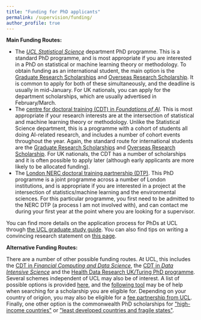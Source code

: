 ```yaml
---
title: "Funding for PhD applicants"
permalink: /supervision/funding/
author_profile: true
---
```


**Main Funding Routes:**  


* The [*UCL Statistical Science*](https://www.ucl.ac.uk/statistics/prospective-postgraduates/phd) department PhD programme. This is a standard PhD programme, and is most appropriate if you are interested in a PhD on statistical or machine learning theory or methodology. To obtain funding as an international student, the main option is the [Graduate Research Scholarships](https://www.ucl.ac.uk/scholarships/graduate-research-scholarships) and [Overseas Research Scholarship](https://www.ucl.ac.uk/scholarships/overseas-research-scholarships). It is common to apply for both of these simultaneously, and the deadline is usually in mid-January. For UK nationals, you can apply for the department scholarships, which are usually advertised in February/March.
* The [centre for doctoral training (CDT) in *Foundations of AI*](https://www.ucl.ac.uk/ai-centre/study/research-degree-foundational-artificial-intelligence). This is most appropriate if your research interests are at the intersection of statistical and machine learning theory or methodology. Unlike the Statistical Science department, this is a programme with a cohort of students all doing AI-related research, and includes a number of cohort events throughout the year. Again, the standard route for international students are the [Graduate Research Scholarships](https://www.ucl.ac.uk/scholarships/graduate-research-scholarships) and [Overseas Research Scholarship](https://www.ucl.ac.uk/scholarships/overseas-research-scholarships). For UK nationals, the CDT has a number of scholarships and it is often possible to apply later (although early applicants are more likely to be allocated funding).
* The [London NERC doctoral training partnership (DTP)](https://london-nerc-dtp.org/). This PhD programme is a joint programme across a number of London institutions, and is appropriate if you are interested in a project at the intersection of statistics/machine learning and the environmental sciences. For this particular programme, you first need to be admitted to the NERC DTP (a process I am not involved with), and can contact me during your first year at the point where you are looking for a supervisor.

You can find more details on the application process for PhDs at UCL through [the UCL graduate study guide](https://www.ucl.ac.uk/prospective-students/graduate/applying-graduate-study/what-you-need-complete-application). You can also find tips on writing a convincing research statement on [this page](https://www.ucl.ac.uk/prospective-students/graduate/sites/prospective-students_graduate/files/potential-supervisor.pdf).

**Alternative Funding Routes:**  

There are a number of other possible funding routes. At UCL, this includes the [CDT in *Financial Computing and Data Science*](https://financialcomputing.org/), the [CDT in *Data Intensive Science*](https://www.hep.ucl.ac.uk/cdt-dis/) and the [Health Data Research UK/Turing PhD programme](https://www.hdruk.ac.uk/talent-training/hdr-uk-turing-phd-programme-funded-by-the-wellcome-trust/?_cldee=ci5jaGFuZGxlckB1Y2wuYWMudWs%3d&recipientid=contact-243cf3cbd2a9e711810970106faa95f1-cd798151ea1648d0a88aaf88b8173974&esid=83591eb5-de0a-ea11-a811-002248070f4c). Several schemes independent of UCL may also be of interest. A list of possible options is provided [here](https://www.ucl.ac.uk/scholarships/funding-students-postgraduate-research-courses#charities), and the [following tool](https://www.ucl.ac.uk/scholarships/scholarships-finder) may be of help when searching for a scholarship you are eligible for. Depending on your country of origion, you may also be eligible for a [fee partnership from UCL](https://www.ucl.ac.uk/scholarships/fee-partnerships). Finally, one other option is the commonwealth PhD scholarships for ["high-income countries"](http://cscuk.dfid.gov.uk/apply/phd-scholarships-high-income-countries/) or ["least developed countries and fragile states"](http://cscuk.dfid.gov.uk/apply/phd-scholarships-least-developed-countries-and-fragile-states/).
